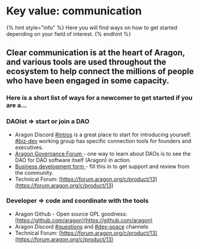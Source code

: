 # Key value: communication

{% hint style="info" %}
Here you will find ways on how to get started depending on your field of interest.
{% endhint %}

## Clear communication is at the heart of Aragon, and various tools are used throughout the ecosystem to help connect the millions of people who have been engaged in some capacity.&#x20;

### Here is a short list of ways for a newcomer to get started if you are a...

### **DAOist => start or join a DAO**

* Aragon Discord [#intros](https://discord.gg/ATbzCJRA) is a great place to start for introducing yourself. [#biz-dev](https://discord.gg/TnkR229C) working group has specific connection tools for founders and executives.
* [Aragon Governance Forum ](https://forum.aragon.org)- one way to learn about DAOs is to see the DAO for DAO software itself (Aragon) in action.
* [Business development form ](https://forms.gle/tWfJa1tcsxyL7eV88?\_imcp=1)- fill this in to get support and review from the community.
* Technical Forum: [https://forum.aragon.org/c/product/13](https://forum.aragon.org/c/product/13)

### **Developer => code and coordinate with the tools**

* Aragon Github - Open source GPL goodness: [https://github.com/aragon](https://github.com/aragon)
* Aragon Discord [#questions](https://discord.gg/XgCeeKYd) and [#dev-space](https://discord.gg/nSDwG5tf) channels
* Technical Forum: [https://forum.aragon.org/c/product/13](https://forum.aragon.org/c/product/13)
